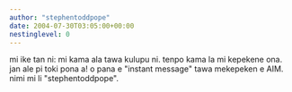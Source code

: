 ```yaml
---
author: "stephentoddpope"
date: 2004-07-30T03:05:00+00:00
nestinglevel: 0
---
```

mi ike tan ni: mi kama ala tawa kulupu ni. tenpo kama la mi kepekene ona. jan ale pi toki pona a! o pana e "instant message" tawa mekepeken e AIM. nimi mi li "stephentoddpope".